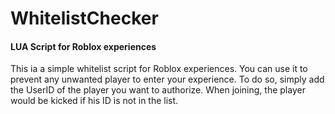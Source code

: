 # WhitelistChecker
#### LUA Script for Roblox experiences

This ia a simple whitelist script for Roblox experiences. You can use it to prevent any unwanted player to enter your experience. To do so, simply add the UserID of the player you want to authorize.
When joining, the player would be kicked if his ID is not in the list.
